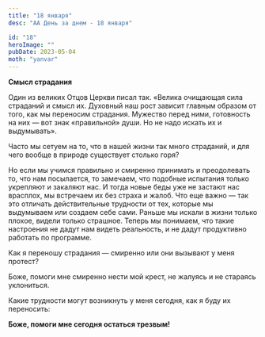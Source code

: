```yaml
---
title: "18 января"
desc: "АА День за днем - 18 января"

id: "18"
heroImage: ""
pubDate: 2023-05-04
moth: "yanvar"
---
```


**Смысл страдания**

Один из великих Отцов Церкви писал так. «Велика очищающая сила страданий и
смысл их. Духовный наш рост зависит главным образом от того, как мы переносим
страдания. Мужество перед ними, готовность на них — вот знак «правильной»
души. Но не надо искать их и выдумывать».

Часто мы сетуем на то, что в нашей жизни так много страданий, и для чего
вообще в природе существует столько горя?

Но если мы учимся правильно и смиренно принимать и преодолевать то, что нам
посылается, то замечаем, что подобные испытания только укрепляют и закаляют
нас. И тогда новые беды уже не застают нас врасплох, мы встречаем их без
страха и жалоб. Что еще важно — так это отличать действительные трудности от
тех, которые мы выдумываем или создаем себе сами. Раньше мы искали в жизни
только плохое, видели только страшное. Теперь мы понимаем, что такие
настроения не дадут нам видеть реальность, и не дадут продуктивно работать по
программе.

Как я переношу страдания — смиренно или они вызывают у меня протест?

Боже, помоги мне смиренно нести мой крест, не жалуясь и не стараясь
уклониться.

Какие трудности могут возникнуть у меня сегодня, как я буду их переносить:

**Боже, помоги мне сегодня остаться трезвым!**
